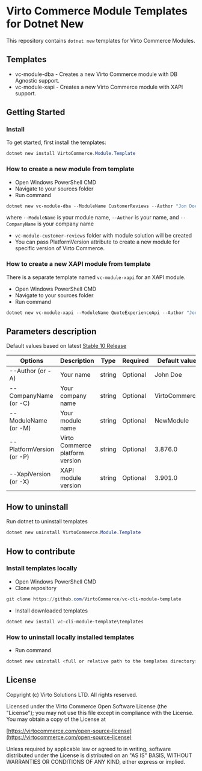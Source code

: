 # Virto Commerce Module Templates for Dotnet New

This repository contains `dotnet new` templates for Virto Commerce Modules.

## Templates
* vc-module-dba - Creates a new Virto Commerce module with DB Agnostic support.
* vc-module-xapi - Creates a new Virto Commerce module with XAPI support.

## Getting Started

### Install

To get started, first install the templates:

```PowerShell
dotnet new install VirtoCommerce.Module.Template
```

### How to create a new module from template

* Open Windows PowerShell CMD
* Navigate to your sources folder
* Run command

```PowerShell
dotnet new vc-module-dba --ModuleName CustomerReviews --Author "Jon Doe" --CompanyName VirtoCommerce
```

where `--ModuleName` is your module name, `--Author` is your name, and `--CompanyName` is your company name

* `vc-module-customer-reviews` folder with module solution will be created
* You can pass PlatformVersion attribute to create a new module for specific version of Virto Commerce.  

### How to create a new XAPI module from template
There is a separate template named `vc-module-xapi` for an XAPI module.

* Open Windows PowerShell CMD
* Navigate to your sources folder
* Run command

```PowerShell
dotnet new vc-module-xapi --ModuleName QuoteExperienceApi --Author "Jon Doe" --CompanyName VirtoCommerce
```

## Parameters description

Default values based on latest [Stable 10 Release](https://www.virtocommerce.org/t/virtos-release-notes-december-2024/747#p-1340-platform-stable-bundle-10httpsgithubcomvirtocommercevc-modulesblobmasterbundlesv10packagejson-1)

| Options | Description | Type | Required | Default value |
|--------|-------------|------|----------|---------------|
| --Author (or -A) | Your name | string | Optional| John Doe |
| --CompanyName (or -C) | Your company name| string | Optional | VirtoCommerce |
| --ModuleName (or -M) | Your module name | string | Optional | NewModule |
| --PlatformVersion (or -P) | Virto Commerce platform version | string | Optional | 3.876.0 |
| --XapiVersion (or -X) | XAPI module version | string | Optional | 3.901.0 |

## How to uninstall

Run dotnet to uninstall templates

```PowerShell
dotnet new uninstall VirtoCommerce.Module.Template
```

## How to contribute

### Install templates locally

* Open Windows PowerShell CMD
* Clone repository

```PowerShell
git clone https://github.com/VirtoCommerce/vc-cli-module-template
```

* Install downloaded templates

```PowerShell
dotnet new install vc-cli-module-template\templates
```

### How to uninstall locally installed templates

* Run command

```PowerShell
dotnet new uninstall <full or relative path to the templates directory>
```

## License

Copyright (c) Virto Solutions LTD. All rights reserved.

Licensed under the Virto Commerce Open Software License (the "License"); you
may not use this file except in compliance with the License. You may
obtain a copy of the License at

[https://virtocommerce.com/open-source-license](https://virtocommerce.com/open-source-license)

Unless required by applicable law or agreed to in writing, software
distributed under the License is distributed on an "AS IS" BASIS,
WITHOUT WARRANTIES OR CONDITIONS OF ANY KIND, either express or
implied.
